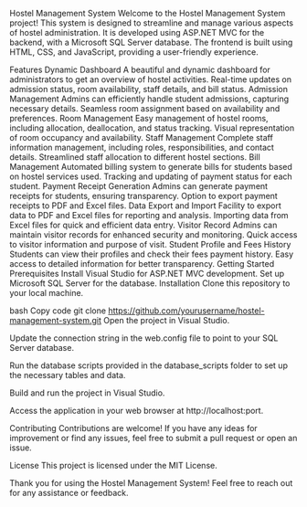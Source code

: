 
Hostel Management System
Welcome to the Hostel Management System project! This system is designed to streamline and manage various aspects of hostel administration. It is developed using ASP.NET MVC for the backend, with a Microsoft SQL Server database. The frontend is built using HTML, CSS, and JavaScript, providing a user-friendly experience.

Features
Dynamic Dashboard
A beautiful and dynamic dashboard for administrators to get an overview of hostel activities.
Real-time updates on admission status, room availability, staff details, and bill status.
Admission Management
Admins can efficiently handle student admissions, capturing necessary details.
Seamless room assignment based on availability and preferences.
Room Management
Easy management of hostel rooms, including allocation, deallocation, and status tracking.
Visual representation of room occupancy and availability.
Staff Management
Complete staff information management, including roles, responsibilities, and contact details.
Streamlined staff allocation to different hostel sections.
Bill Management
Automated billing system to generate bills for students based on hostel services used.
Tracking and updating of payment status for each student.
Payment Receipt Generation
Admins can generate payment receipts for students, ensuring transparency.
Option to export payment receipts to PDF and Excel files.
Data Export and Import
Facility to export data to PDF and Excel files for reporting and analysis.
Importing data from Excel files for quick and efficient data entry.
Visitor Record
Admins can maintain visitor records for enhanced security and monitoring.
Quick access to visitor information and purpose of visit.
Student Profile and Fees History
Students can view their profiles and check their fees payment history.
Easy access to detailed information for better transparency.
Getting Started
Prerequisites
Install Visual Studio for ASP.NET MVC development.
Set up Microsoft SQL Server for the database.
Installation
Clone this repository to your local machine.

bash
Copy code
git clone https://github.com/yourusername/hostel-management-system.git
Open the project in Visual Studio.

Update the connection string in the web.config file to point to your SQL Server database.

Run the database scripts provided in the database_scripts folder to set up the necessary tables and data.

Build and run the project in Visual Studio.

Access the application in your web browser at http://localhost:port.

Contributing
Contributions are welcome! If you have any ideas for improvement or find any issues, feel free to submit a pull request or open an issue.

License
This project is licensed under the MIT License.

Thank you for using the Hostel Management System! Feel free to reach out for any assistance or feedback.
